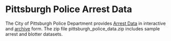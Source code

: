 # Pittsburgh Police Arrest Data #

The City of Pittsburgh Police Department provides
[Arrest Data](https://data.wprdc.org/dataset/uniform-crime-reporting-data) in
interactive and [archive](https://data.wprdc.org/dataset/uniform-crime-reporting-data) form.  The zip file pittsburgh_police_data.zip includes sample
arrest and blotter datasets.
